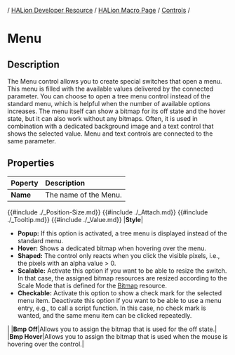 / [HALion Developer Resource](../../HALion-Developer-Resource.md) / [HALion Macro Page](./HALion-Macro-Page.md) / [Controls](./Controls.md) /

# Menu

## Description

The Menu control allows you to create special switches that open a menu. This menu is filled with the available values delivered by the connected parameter. You can choose to open a tree menu control instead of the standard menu, which is helpful when the number of available options increases. The menu itself can show a bitmap for its off state and the hover state, but it can also work without any bitmaps. Often, it is used in combination with a dedicated background image and a text control that shows the selected value. Menu and text controls are connected to the same parameter.

## Properties

|Poperty|Description|
|:-|:-|
|**Name**|The name of the Menu.|
{{#include ./_Position-Size.md}}
{{#include ./_Attach.md}}
{{#include ./_Tooltip.md}}
{{#include ./_Value.md}}
|**Style**|<ul><li>**Popup:** If this option is activated, a tree menu is displayed instead of the standard menu.</li><li>**Hover:** Shows a dedicated bitmap when hovering over the menu.</li><li>**Shaped:** The control only reacts when you click the visible pixels, i.e., the pixels with an alpha value > 0.</li><li>**Scalable:** Activate this option if you want to be able to resize the switch. In that case, the assigned bitmap resources are resized according to the Scale Mode that is defined for the [Bitmap](./Bitmap.md) resource.</li><li>**Checkable:** Activate this option to show a check mark for the selected menu item. Deactivate this option if you want to be able to use a menu entry, e.g., to call a script function. In this case, no check mark is wanted, and the same menu item can be clicked repeatedly.</li></ul>|
|**Bmp Off**|Allows you to assign the bitmap that is used for the off state.|
|**Bmp Hover**|Allows you to assign the bitmap that is used when the mouse is hovering over the control.|
